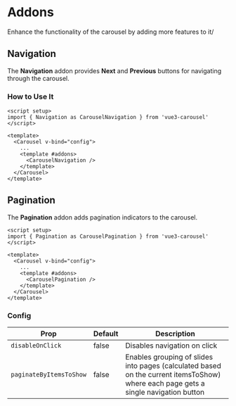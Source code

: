 # Addons

Enhance the functionality of the carousel by adding more features to it/

## Navigation

The **Navigation** addon provides **Next** and **Previous** buttons for navigating through the carousel.

### How to Use It

```vue {2,9}
<script setup>
import { Navigation as CarouselNavigation } from 'vue3-carousel'
</script>

<template>
  <Carousel v-bind="config">
    ...
    <template #addons>
      <CarouselNavigation />
    </template>
  </Carousel>
</template>

```

## Pagination

The **Pagination** addon adds pagination indicators to the carousel.

```vue {2,9}
<script setup>
import { Pagination as CarouselPagination } from 'vue3-carousel'
</script>

<template>
  <Carousel v-bind="config">
    ...
    <template #addons>
      <CarouselPagination />
    </template>
  </Carousel>
</template>

```

### Config

| Prop                    | Default | Description                                                                                                                         |
|-------------------------| ------- |-------------------------------------------------------------------------------------------------------------------------------------|
| `disableOnClick`        | false   | Disables navigation on click                                                                                                        |
| `paginateByItemsToShow` | false   | Enables grouping of slides into pages (calculated based on the current itemsToShow) where each page gets a single navigation button |
